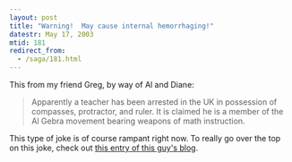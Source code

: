 ```yaml
---
layout: post
title: "Warning!  May cause internal hemorrhaging!"
datestr: May 17, 2003
mtid: 181
redirect_from:
  - /saga/181.html
---
```


This from my friend Greg, by way of Al and Diane:
<blockquote>Apparently a teacher has been arrested in the UK in possession of compasses, protractor, and ruler.  It is claimed he is a member of the Al Gebra movement bearing weapons of math instruction.</blockquote>
This type of joke is of course rampant right now.  To really go over the top on this joke, check out <a href="http://www.tc.umn.edu/~gigl0002/mtarchives/000548.html">this entry of this guy's blog</a>.

